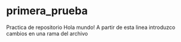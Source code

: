 # primera_prueba
Practica de repositorio
Hola mundo!
A partir de esta linea introduzco cambios en una rama del archivo
